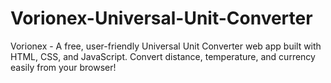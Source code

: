 # Vorionex-Universal-Unit-Converter
Vorionex - A free, user-friendly Universal Unit Converter web app built with HTML, CSS, and JavaScript. Convert distance, temperature, and currency easily from your browser!
